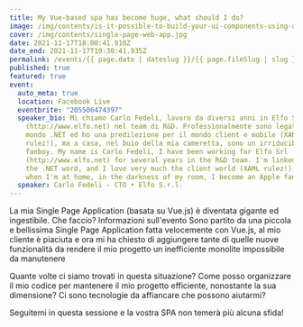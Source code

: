 ```yaml
---
title: My Vue-based spa has become huge, what should I do?
image: /img/contents/is-it-possible-to-build-your-ui-components-using-only-web-components.jpg
cover: /img/contents/single-page-web-app.jpg
date: 2021-11-17T18:00:41.910Z
date_end: 2021-11-17T19:30:41.935Z
permalink: /eventi/{{ page.date | dateslug }}/{{ page.fileSlug | slug }}/index.html
published: true
featured: true
event:
  auto_meta: true
  location: Facebook Live
  eventbrite: "205506474397"
  speaker_bio: Mi chiamo Carlo Fedeli, lavoro da diversi anni in Elfo Srl
    (http://www.elfo.net) nel team di R&D. Professionalmente sono legato al
    mondo .NET ed ho una predilezione per il mondo client e mobile (XAML
    rulez!), ma a casa, nel buio della mia cameretta, sono un irriducibile Apple
    fanboy. My name is Carlo Fedeli, I have been working for Elfo Srl
    (http://www.elfo.net) for several years in the R&D team. I'm linked with all
    the .NET word, and I love very much the client world (XAML rulez!); but,
    when I'm at home, in the darkness of my room, I become an Apple fanboy!
  speaker: Carlo Fedeli - CTO • Elfo S.r.l.
---
```

La mia Single Page Application (basata su Vue.js) è diventata gigante ed ingestibile. Che faccio?
Informazioni sull'evento
Sono partito da una piccola e bellissima Single Page Application fatta velocemente con Vue.js, al mio cliente è piaciuta e ora mi ha chiesto di aggiungere tante di quelle nuove funzionalità da rendere il mio progetto un inefficiente monolite impossibile da manutenere

Quante volte ci siamo trovati in questa situazione? Come posso organizzare il mio codice per mantenere il mio progetto efficiente, nonostante la sua dimensione? Ci sono tecnologie da affiancare che possono aiutarmi?

Seguitemi in questa sessione e la vostra SPA non temerà più alcuna sfida!